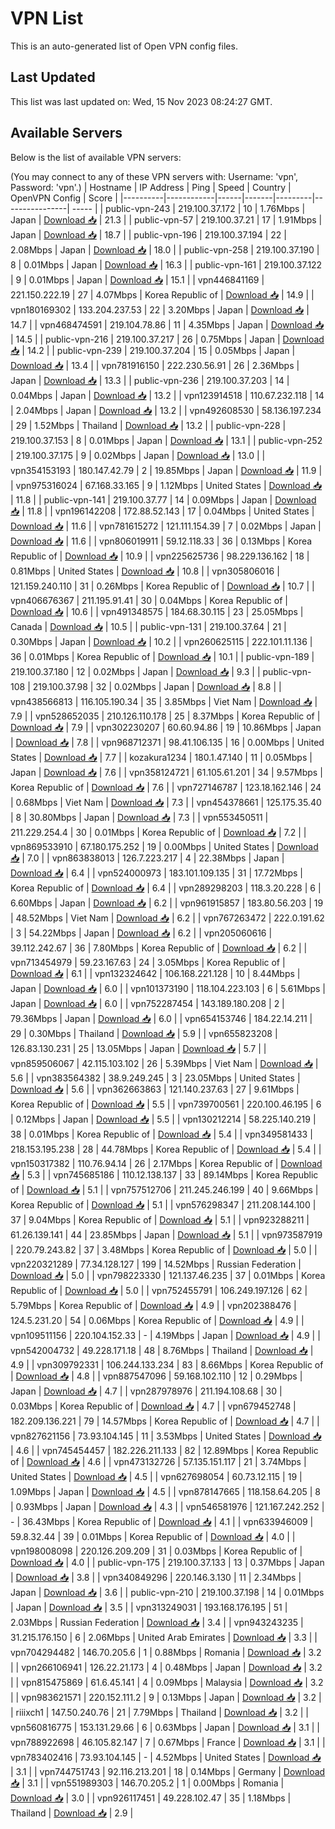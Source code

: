 # VPN List

This is an auto-generated list of Open VPN config files.

## Last Updated

This list was last updated on: Wed, 15 Nov 2023 08:24:27 GMT.

## Available Servers

Below is the list of available VPN servers:

(You may connect to any of these VPN servers with: Username: 'vpn', Password: 'vpn'.)
| Hostname | IP Address | Ping | Speed | Country | OpenVPN Config | Score |
|----------|------------|------|-------|---------|----------------| ----- |
| public-vpn-243 | 219.100.37.172 | 10 | 1.76Mbps | Japan | [Download 📥](./configs/server_0_JP.ovpn) | 21.3 |
| public-vpn-57 | 219.100.37.21 | 17 | 1.91Mbps | Japan | [Download 📥](./configs/server_1_JP.ovpn) | 18.7 |
| public-vpn-196 | 219.100.37.194 | 22 | 2.08Mbps | Japan | [Download 📥](./configs/server_2_JP.ovpn) | 18.0 |
| public-vpn-258 | 219.100.37.190 | 8 | 0.01Mbps | Japan | [Download 📥](./configs/server_3_JP.ovpn) | 16.3 |
| public-vpn-161 | 219.100.37.122 | 9 | 0.01Mbps | Japan | [Download 📥](./configs/server_4_JP.ovpn) | 15.1 |
| vpn446841169 | 221.150.222.19 | 27 | 4.07Mbps | Korea Republic of | [Download 📥](./configs/server_5_KR.ovpn) | 14.9 |
| vpn180169302 | 133.204.237.53 | 22 | 3.20Mbps | Japan | [Download 📥](./configs/server_6_JP.ovpn) | 14.7 |
| vpn468474591 | 219.104.78.86 | 11 | 4.35Mbps | Japan | [Download 📥](./configs/server_7_JP.ovpn) | 14.5 |
| public-vpn-216 | 219.100.37.217 | 26 | 0.75Mbps | Japan | [Download 📥](./configs/server_8_JP.ovpn) | 14.2 |
| public-vpn-239 | 219.100.37.204 | 15 | 0.05Mbps | Japan | [Download 📥](./configs/server_9_JP.ovpn) | 13.4 |
| vpn781916150 | 222.230.56.91 | 26 | 2.36Mbps | Japan | [Download 📥](./configs/server_10_JP.ovpn) | 13.3 |
| public-vpn-236 | 219.100.37.203 | 14 | 0.04Mbps | Japan | [Download 📥](./configs/server_11_JP.ovpn) | 13.2 |
| vpn123914518 | 110.67.232.118 | 14 | 2.04Mbps | Japan | [Download 📥](./configs/server_12_JP.ovpn) | 13.2 |
| vpn492608530 | 58.136.197.234 | 29 | 1.52Mbps | Thailand | [Download 📥](./configs/server_13_TH.ovpn) | 13.2 |
| public-vpn-228 | 219.100.37.153 | 8 | 0.01Mbps | Japan | [Download 📥](./configs/server_14_JP.ovpn) | 13.1 |
| public-vpn-252 | 219.100.37.175 | 9 | 0.02Mbps | Japan | [Download 📥](./configs/server_15_JP.ovpn) | 13.0 |
| vpn354153193 | 180.147.42.79 | 2 | 19.85Mbps | Japan | [Download 📥](./configs/server_16_JP.ovpn) | 11.9 |
| vpn975316024 | 67.168.33.165 | 9 | 1.12Mbps | United States | [Download 📥](./configs/server_17_US.ovpn) | 11.8 |
| public-vpn-141 | 219.100.37.77 | 14 | 0.09Mbps | Japan | [Download 📥](./configs/server_18_JP.ovpn) | 11.8 |
| vpn196142208 | 172.88.52.143 | 17 | 0.04Mbps | United States | [Download 📥](./configs/server_19_US.ovpn) | 11.6 |
| vpn781615272 | 121.111.154.39 | 7 | 0.02Mbps | Japan | [Download 📥](./configs/server_20_JP.ovpn) | 11.6 |
| vpn806019911 | 59.12.118.33 | 36 | 0.13Mbps | Korea Republic of | [Download 📥](./configs/server_21_KR.ovpn) | 10.9 |
| vpn225625736 | 98.229.136.162 | 18 | 0.81Mbps | United States | [Download 📥](./configs/server_22_US.ovpn) | 10.8 |
| vpn305806016 | 121.159.240.110 | 31 | 0.26Mbps | Korea Republic of | [Download 📥](./configs/server_23_KR.ovpn) | 10.7 |
| vpn406676367 | 211.195.91.41 | 30 | 0.04Mbps | Korea Republic of | [Download 📥](./configs/server_24_KR.ovpn) | 10.6 |
| vpn491348575 | 184.68.30.115 | 23 | 25.05Mbps | Canada | [Download 📥](./configs/server_25_CA.ovpn) | 10.5 |
| public-vpn-131 | 219.100.37.64 | 21 | 0.30Mbps | Japan | [Download 📥](./configs/server_26_JP.ovpn) | 10.2 |
| vpn260625115 | 222.101.11.136 | 36 | 0.01Mbps | Korea Republic of | [Download 📥](./configs/server_27_KR.ovpn) | 10.1 |
| public-vpn-189 | 219.100.37.180 | 12 | 0.02Mbps | Japan | [Download 📥](./configs/server_28_JP.ovpn) | 9.3 |
| public-vpn-108 | 219.100.37.98 | 32 | 0.02Mbps | Japan | [Download 📥](./configs/server_29_JP.ovpn) | 8.8 |
| vpn438566813 | 116.105.190.34 | 35 | 3.85Mbps | Viet Nam | [Download 📥](./configs/server_30_VN.ovpn) | 7.9 |
| vpn528652035 | 210.126.110.178 | 25 | 8.37Mbps | Korea Republic of | [Download 📥](./configs/server_31_KR.ovpn) | 7.9 |
| vpn302230207 | 60.60.94.86 | 19 | 10.86Mbps | Japan | [Download 📥](./configs/server_32_JP.ovpn) | 7.8 |
| vpn968712371 | 98.41.106.135 | 16 | 0.00Mbps | United States | [Download 📥](./configs/server_33_US.ovpn) | 7.7 |
| kozakura1234 | 180.1.47.140 | 11 | 0.05Mbps | Japan | [Download 📥](./configs/server_34_JP.ovpn) | 7.6 |
| vpn358124721 | 61.105.61.201 | 34 | 9.57Mbps | Korea Republic of | [Download 📥](./configs/server_35_KR.ovpn) | 7.6 |
| vpn727146787 | 123.18.162.146 | 24 | 0.68Mbps | Viet Nam | [Download 📥](./configs/server_36_VN.ovpn) | 7.3 |
| vpn454378661 | 125.175.35.40 | 8 | 30.80Mbps | Japan | [Download 📥](./configs/server_37_JP.ovpn) | 7.3 |
| vpn553450511 | 211.229.254.4 | 30 | 0.01Mbps | Korea Republic of | [Download 📥](./configs/server_38_KR.ovpn) | 7.2 |
| vpn869533910 | 67.180.175.252 | 19 | 0.00Mbps | United States | [Download 📥](./configs/server_39_US.ovpn) | 7.0 |
| vpn863838013 | 126.7.223.217 | 4 | 22.38Mbps | Japan | [Download 📥](./configs/server_40_JP.ovpn) | 6.4 |
| vpn524000973 | 183.101.109.135 | 31 | 17.72Mbps | Korea Republic of | [Download 📥](./configs/server_41_KR.ovpn) | 6.4 |
| vpn289298203 | 118.3.20.228 | 6 | 6.60Mbps | Japan | [Download 📥](./configs/server_42_JP.ovpn) | 6.2 |
| vpn961915857 | 183.80.56.203 | 19 | 48.52Mbps | Viet Nam | [Download 📥](./configs/server_43_VN.ovpn) | 6.2 |
| vpn767263472 | 222.0.191.62 | 3 | 54.22Mbps | Japan | [Download 📥](./configs/server_44_JP.ovpn) | 6.2 |
| vpn205060616 | 39.112.242.67 | 36 | 7.80Mbps | Korea Republic of | [Download 📥](./configs/server_45_KR.ovpn) | 6.2 |
| vpn713454979 | 59.23.167.63 | 24 | 3.05Mbps | Korea Republic of | [Download 📥](./configs/server_46_KR.ovpn) | 6.1 |
| vpn132324642 | 106.168.221.128 | 10 | 8.44Mbps | Japan | [Download 📥](./configs/server_47_JP.ovpn) | 6.0 |
| vpn101373190 | 118.104.223.103 | 6 | 5.61Mbps | Japan | [Download 📥](./configs/server_48_JP.ovpn) | 6.0 |
| vpn752287454 | 143.189.180.208 | 2 | 79.36Mbps | Japan | [Download 📥](./configs/server_49_JP.ovpn) | 6.0 |
| vpn654153746 | 184.22.14.211 | 29 | 0.30Mbps | Thailand | [Download 📥](./configs/server_50_TH.ovpn) | 5.9 |
| vpn655823208 | 126.83.130.231 | 25 | 13.05Mbps | Japan | [Download 📥](./configs/server_51_JP.ovpn) | 5.7 |
| vpn859506067 | 42.115.103.102 | 26 | 5.39Mbps | Viet Nam | [Download 📥](./configs/server_52_VN.ovpn) | 5.6 |
| vpn383564382 | 38.9.249.245 | 3 | 23.05Mbps | United States | [Download 📥](./configs/server_53_US.ovpn) | 5.6 |
| vpn362663863 | 121.140.237.63 | 27 | 9.61Mbps | Korea Republic of | [Download 📥](./configs/server_54_KR.ovpn) | 5.5 |
| vpn739700561 | 220.100.46.195 | 6 | 0.12Mbps | Japan | [Download 📥](./configs/server_55_JP.ovpn) | 5.5 |
| vpn130212214 | 58.225.140.219 | 38 | 0.01Mbps | Korea Republic of | [Download 📥](./configs/server_56_KR.ovpn) | 5.4 |
| vpn349581433 | 218.153.195.238 | 28 | 44.78Mbps | Korea Republic of | [Download 📥](./configs/server_57_KR.ovpn) | 5.4 |
| vpn150317382 | 110.76.94.14 | 26 | 2.17Mbps | Korea Republic of | [Download 📥](./configs/server_58_KR.ovpn) | 5.3 |
| vpn745685186 | 110.12.138.137 | 33 | 89.14Mbps | Korea Republic of | [Download 📥](./configs/server_59_KR.ovpn) | 5.1 |
| vpn757512706 | 211.245.246.199 | 40 | 9.66Mbps | Korea Republic of | [Download 📥](./configs/server_60_KR.ovpn) | 5.1 |
| vpn576298347 | 211.208.144.100 | 37 | 9.04Mbps | Korea Republic of | [Download 📥](./configs/server_61_KR.ovpn) | 5.1 |
| vpn923288211 | 61.26.139.141 | 44 | 23.85Mbps | Japan | [Download 📥](./configs/server_62_JP.ovpn) | 5.1 |
| vpn973587919 | 220.79.243.82 | 37 | 3.48Mbps | Korea Republic of | [Download 📥](./configs/server_63_KR.ovpn) | 5.0 |
| vpn220321289 | 77.34.128.127 | 199 | 14.52Mbps | Russian Federation | [Download 📥](./configs/server_64_RU.ovpn) | 5.0 |
| vpn798223330 | 121.137.46.235 | 37 | 0.01Mbps | Korea Republic of | [Download 📥](./configs/server_65_KR.ovpn) | 5.0 |
| vpn752455791 | 106.249.197.126 | 62 | 5.79Mbps | Korea Republic of | [Download 📥](./configs/server_66_KR.ovpn) | 4.9 |
| vpn202388476 | 124.5.231.20 | 54 | 0.06Mbps | Korea Republic of | [Download 📥](./configs/server_67_KR.ovpn) | 4.9 |
| vpn109511156 | 220.104.152.33 | - | 4.19Mbps | Japan | [Download 📥](./configs/server_68_JP.ovpn) | 4.9 |
| vpn542004732 | 49.228.171.18 | 48 | 8.76Mbps | Thailand | [Download 📥](./configs/server_69_TH.ovpn) | 4.9 |
| vpn309792331 | 106.244.133.234 | 83 | 8.66Mbps | Korea Republic of | [Download 📥](./configs/server_70_KR.ovpn) | 4.8 |
| vpn887547096 | 59.168.102.110 | 12 | 0.29Mbps | Japan | [Download 📥](./configs/server_71_JP.ovpn) | 4.7 |
| vpn287978976 | 211.194.108.68 | 30 | 0.03Mbps | Korea Republic of | [Download 📥](./configs/server_72_KR.ovpn) | 4.7 |
| vpn679452748 | 182.209.136.221 | 79 | 14.57Mbps | Korea Republic of | [Download 📥](./configs/server_73_KR.ovpn) | 4.7 |
| vpn827621156 | 73.93.104.145 | 11 | 3.53Mbps | United States | [Download 📥](./configs/server_74_US.ovpn) | 4.6 |
| vpn745454457 | 182.226.211.133 | 82 | 12.89Mbps | Korea Republic of | [Download 📥](./configs/server_75_KR.ovpn) | 4.6 |
| vpn473132726 | 57.135.151.117 | 21 | 3.74Mbps | United States | [Download 📥](./configs/server_76_US.ovpn) | 4.5 |
| vpn627698054 | 60.73.12.115 | 19 | 1.09Mbps | Japan | [Download 📥](./configs/server_77_JP.ovpn) | 4.5 |
| vpn878147665 | 118.158.64.205 | 8 | 0.93Mbps | Japan | [Download 📥](./configs/server_78_JP.ovpn) | 4.3 |
| vpn546581976 | 121.167.242.252 | - | 36.43Mbps | Korea Republic of | [Download 📥](./configs/server_79_KR.ovpn) | 4.1 |
| vpn633946009 | 59.8.32.44 | 39 | 0.01Mbps | Korea Republic of | [Download 📥](./configs/server_80_KR.ovpn) | 4.0 |
| vpn198008098 | 220.126.209.209 | 31 | 0.03Mbps | Korea Republic of | [Download 📥](./configs/server_81_KR.ovpn) | 4.0 |
| public-vpn-175 | 219.100.37.133 | 13 | 0.37Mbps | Japan | [Download 📥](./configs/server_82_JP.ovpn) | 3.8 |
| vpn340849296 | 220.146.3.130 | 11 | 2.34Mbps | Japan | [Download 📥](./configs/server_83_JP.ovpn) | 3.6 |
| public-vpn-210 | 219.100.37.198 | 14 | 0.01Mbps | Japan | [Download 📥](./configs/server_84_JP.ovpn) | 3.5 |
| vpn313249031 | 193.168.176.195 | 51 | 2.03Mbps | Russian Federation | [Download 📥](./configs/server_85_RU.ovpn) | 3.4 |
| vpn943243235 | 31.215.176.150 | 6 | 2.06Mbps | United Arab Emirates | [Download 📥](./configs/server_86_AE.ovpn) | 3.3 |
| vpn704294482 | 146.70.205.6 | 1 | 0.88Mbps | Romania | [Download 📥](./configs/server_87_RO.ovpn) | 3.2 |
| vpn266106941 | 126.22.21.173 | 4 | 0.48Mbps | Japan | [Download 📥](./configs/server_88_JP.ovpn) | 3.2 |
| vpn815475869 | 61.6.45.141 | 4 | 0.09Mbps | Malaysia | [Download 📥](./configs/server_89_MY.ovpn) | 3.2 |
| vpn983621571 | 220.152.111.2 | 9 | 0.13Mbps | Japan | [Download 📥](./configs/server_90_JP.ovpn) | 3.2 |
| riiixch1 | 147.50.240.76 | 21 | 7.79Mbps | Thailand | [Download 📥](./configs/server_91_TH.ovpn) | 3.2 |
| vpn560816775 | 153.131.29.66 | 6 | 0.63Mbps | Japan | [Download 📥](./configs/server_92_JP.ovpn) | 3.1 |
| vpn788922698 | 46.105.82.147 | 7 | 0.67Mbps | France | [Download 📥](./configs/server_93_FR.ovpn) | 3.1 |
| vpn783402416 | 73.93.104.145 | - | 4.52Mbps | United States | [Download 📥](./configs/server_94_US.ovpn) | 3.1 |
| vpn744751743 | 92.116.213.201 | 18 | 0.14Mbps | Germany | [Download 📥](./configs/server_95_DE.ovpn) | 3.1 |
| vpn551989303 | 146.70.205.2 | 1 | 0.00Mbps | Romania | [Download 📥](./configs/server_96_RO.ovpn) | 3.0 |
| vpn926117451 | 49.228.102.47 | 35 | 1.18Mbps | Thailand | [Download 📥](./configs/server_97_TH.ovpn) | 2.9 |
